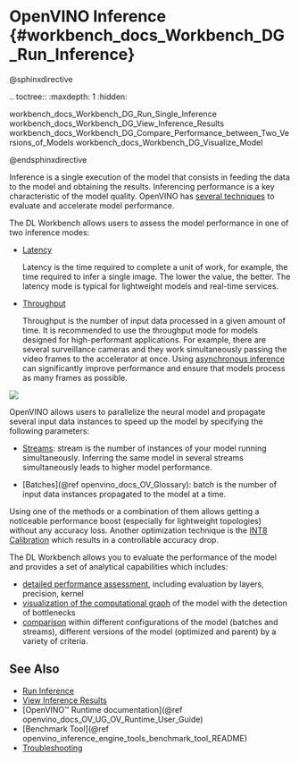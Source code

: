 # OpenVINO Inference {#workbench_docs_Workbench_DG_Run_Inference}

@sphinxdirective

.. toctree::
   :maxdepth: 1
   :hidden:

   workbench_docs_Workbench_DG_Run_Single_Inference
   workbench_docs_Workbench_DG_View_Inference_Results
   workbench_docs_Workbench_DG_Compare_Performance_between_Two_Versions_of_Models
   workbench_docs_Workbench_DG_Visualize_Model

@endsphinxdirective

Inference is a single execution of the model that consists in feeding the data to the model and obtaining the results. Inferencing performance is a key characteristic of the model quality. OpenVINO has [several techniques](https://docs.openvino.ai/latest/openvino_docs_optimization_guide_dldt_optimization_guide.html#how-to-improve-performance) to evaluate and accelerate model performance.

The DL Workbench allows users to assess the model performance in one of two inference modes:

- [Latency](https://docs.openvino.ai/latest/openvino_docs_optimization_guide_dldt_optimization_guide.html#what-is-performance)

   Latency is the time required to complete a unit of work, for example, the time required to infer a single image. The lower the value, the better. The latency mode is typical for lightweight models and real-time services.

- [Throughput](https://docs.openvino.ai/latest/openvino_docs_deployment_optimization_guide_dldt_optimization_guide.html#throughput-mode)

   Throughput is the number of input data processed in a given amount of time. It is recommended to use the throughput mode for models designed for high-performant applications. For example, there are several surveillance cameras and they work simultaneously passing the video frames to the accelerator at once. Using [asynchronous inference](https://docs.openvino.ai/latest/openvino_docs_deployment_optimization_guide_dldt_optimization_guide.html#inference-engine-async-api) can significantly improve performance and ensure that models process as many frames as possible. 


![](img/LATENCY_VS_THROUGHPUT.svg)


OpenVINO allows users to parallelize the neural model and propagate several input data instances to speed up the model by specifying the following parameters:


- [Streams](https://docs.openvino.ai/latest/openvino_docs_deployment_optimization_guide_dldt_optimization_guide.html#throughput-mode-for-cpu): stream is the number of instances of your model running simultaneously. Inferring the same model in several streams simultaneously leads to higher model performance. 

- [Batches](@ref openvino_docs_OV_Glossary): batch is the number of input data instances propagated to the model at a time.

Using one of the methods or a combination of them allows getting a noticeable performance boost (especially for lightweight topologies) without any accuracy loss. Another optimization technique is the [INT8 Calibration](https://docs.openvino.ai/latest/openvino_docs_IE_DG_Int8Inference.html#doxid-openvino-docs-i-e-d-g-int8-inference) which results in a controllable accuracy drop.

The DL Workbench allows you to evaluate the performance of the model and provides a set of analytical capabilities which includes:

- [detailed performance assessment](View_Inference_Results.md), including evaluation by layers, precision, kernel 
- [visualization of the computational graph](Visualize_Model.md) of the model with the detection of  bottlenecks
- [comparison](Compare_Performance_between_Two_Versions_of_Models.md) within different configurations of the model (batches and streams), different versions of the model (optimized and parent) by a variety of criteria.


## See Also

* [Run Inference](Run_Single_Inference.md)
* [View Inference Results](View_Inference_Results.md)
* [OpenVINO™ Runtime documentation](@ref openvino_docs_OV_UG_OV_Runtime_User_Guide)
* [Benchmark Tool](@ref openvino_inference_engine_tools_benchmark_tool_README)
* [Troubleshooting](Troubleshooting.md)